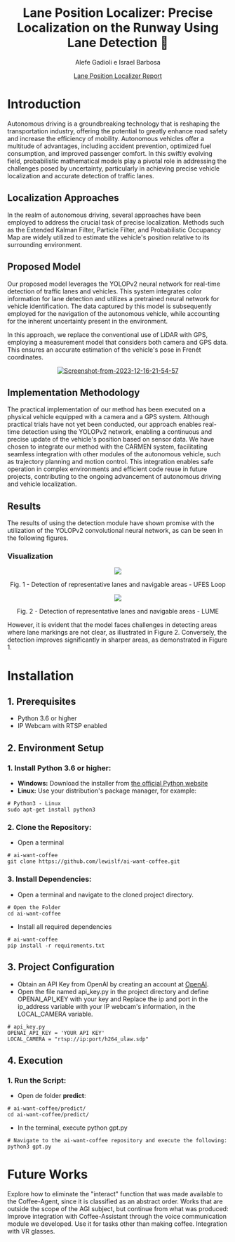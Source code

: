 <div align="center">
<h1> Lane Position Localizer: Precise Localization on the Runway Using Lane Detection 🚗 </h1>

<!-- <--!span><font size="5", > Efficient and Robust 2D-to-BEV Representation Learning via Geometry-guided Kernel Transformer
</font></span> -->

  Alefe Gadioli e Israel Barbosa
<!-- <a href="https://scholar.google.com/citations?user=pCY-bikAAAAJ&hl=zh-CN">Jinwei Yuan</a> -->
<div><a href="https://drive.google.com/file/d/15c9RdFCcthiwg9AKDCs5SAQKj0-J2LT6/view?usp=sharing">Lane Position Localizer Report</a></div> 

</div>

# Introduction

Autonomous driving is a groundbreaking technology that is reshaping the transportation industry, offering the potential to greatly enhance road safety and increase the efficiency of mobility. Autonomous vehicles offer a multitude of advantages, including accident prevention, optimized fuel consumption, and improved passenger comfort. In this swiftly evolving field, probabilistic mathematical models play a pivotal role in addressing the challenges posed by uncertainty, particularly in achieving precise vehicle localization and accurate detection of traffic lanes.

## Localization Approaches
In the realm of autonomous driving, several approaches have been employed to address the crucial task of precise localization. Methods such as the Extended Kalman Filter, Particle Filter, and Probabilistic Occupancy Map are widely utilized to estimate the vehicle's position relative to its surrounding environment.

## Proposed Model
Our proposed model leverages the YOLOPv2 neural network for real-time detection of traffic lanes and vehicles. This system integrates color information for lane detection and utilizes a pretrained neural network for vehicle identification. The data captured by this model is subsequently employed for the navigation of the autonomous vehicle, while accounting for the inherent uncertainty present in the environment.

In this approach, we replace the conventional use of LiDAR with GPS, employing a measurement model that considers both camera and GPS data. This ensures an accurate estimation of the vehicle's pose in Frenét coordinates.

<div align="center">
  <a href="https://ibb.co/1bjc38J"><img src="https://i.ibb.co/jHstdgZ/Screenshot-from-2023-12-16-21-54-57.png" alt="Screenshot-from-2023-12-16-21-54-57" border="0"></a>
</div>

## Implementation Methodology

The practical implementation of our method has been executed on a physical vehicle equipped with a camera and a GPS system. Although practical trials have not yet been conducted, our approach enables real-time detection using the YOLOPv2 network, enabling a continuous and precise update of the vehicle's position based on sensor data. We have chosen to integrate our method with the CARMEN system, facilitating seamless integration with other modules of the autonomous vehicle, such as trajectory planning and motion control. This integration enables safe operation in complex environments and efficient code reuse in future projects, contributing to the ongoing advancement of autonomous driving and vehicle localization.

## Results
The results of using the detection module have shown promise with the utilization of the YOLOPv2 convolutional neural network, as can be seen in the following figures.

### Visualization
<div align="center">
  <td><img src=https://i.ibb.co/44x03D9/Design-sem-nome.png></td>
  <p> Fig. 1 - Detection of representative lanes and navigable areas - UFES Loop </p>
</div>

<div align="center">
  <td><img src=YOLOPv2/data/video2.gif></td>
  <p> Fig. 2 - Detection of representative lanes and navigable areas - LUME</p>
</div>

However, it is evident that the model faces challenges in detecting areas where lane markings are not clear, as illustrated in Figure 2. Conversely, the detection improves significantly in sharper areas, as demonstrated in Figure 1.



# Installation
## 1. Prerequisites

- Python 3.6 or higher
- IP Webcam with RTSP enabled

## 2. Environment Setup
### 1. Install Python 3.6 or higher:
- **Windows:** Download the installer from <a href="https://www.python.org/downloads/">the official Python website</a>
- **Linux:** Use your distribution's package manager, for example:
``` shell
# Python3 - Linux
sudo apt-get install python3
```

### 2. Clone the Repository:
- Open a terminal
``` shell
# ai-want-coffee
git clone https://github.com/lewislf/ai-want-coffee.git
```

### 3. Install Dependencies:
- Open a terminal and navigate to the cloned project directory.
 ``` shell
# Open the Folder
cd ai-want-coffee
```
-  Install all required dependencies
``` shell
# ai-want-coffee
pip install -r requirements.txt
```

## 3. Project Configuration
- Obtain an API Key from OpenAI by creating an account at <a href="https://openai.com/">OpenAI</a>.
- Open the file named api_key.py in the project directory and define OPENAI_API_KEY with your key and Replace the ip and port in the ip_address variable with your IP webcam's information, in the LOCAL_CAMERA variable.
``` shell
# api_key.py
OPENAI_API_KEY = 'YOUR API KEY'
LOCAL_CAMERA = "rtsp://ip:port/h264_ulaw.sdp" 
```

## 4. Execution
### 1. Run the Script:
- Open de folder **predict**:
 ```shell
# ai-want-coffee/predict/
cd ai-want-coffee/predict/
```
- In the terminal, execute python gpt.py
```shell
# Navigate to the ai-want-coffee repository and execute the following:
python3 gpt.py
```


# Future Works
Explore how to eliminate the "interact" function that was made available to the Coffee-Agent, since it is classified as an abstract order. Works that are outside the scope of the AGI subject, but continue from what was produced: Improve integration with Coffee-Assistant through the voice communication module we developed. Use it for tasks other than making coffee. Integration with VR glasses.
